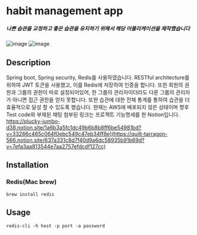 # habit management app
##### 나쁜 습관을 교정하고 좋은 습관을 유지하기 위해서 해당 어플리케이션을 제작했습니다
![image](https://user-images.githubusercontent.com/60885635/225555714-ff3e1070-fba0-4eca-b2d1-01b1fcfc2cd0.png)
![image](https://user-images.githubusercontent.com/60885635/225555872-cca6ad9f-8d6d-496c-a29f-f016fee40cea.png)

## Description

 Spring boot, Spring security, Redis를 사용하였습니다.
 RESTful architecture를 위하여 JWT 토큰을 사용했고, 이를 Redis에 저장하여 인증을 합니다. 또한 회원의 권한과 그룹의 권한이 따로 설정되어있어, 한 그룹의 관리자이더라도 다른 그룹의 관리자가 아니면 접근 권한을 얻지 못합니다.
 또한 습관에 대한 전체 통계를 통하여 습관을 더 효율적으로 달성 할 수 있도록 했습니다. 현재는 AWS에 배포되지 않은 상태이며 향후 Test code와 부재된 채팅
첨부된 링크는 프로젝트 기능명세를 한 Notion입니다. https://plucky-jumbo-d38.notion.site/1a6b3a5fc1dc49b6b8b8ff6be54981bd?v=33266c465c064f0ebc549c47eb34ff8e](https://quilt-tarragon-566.notion.site/637a331c8d7f40d9a6dc58935b91b69d?v=7efa3aa813544e7aa2757efdcdf127cc)
## Installation
### Redis(Mac brew)

```
brew install redis
```

## Usage
```
redis-cli -h host -p port -a password
```


